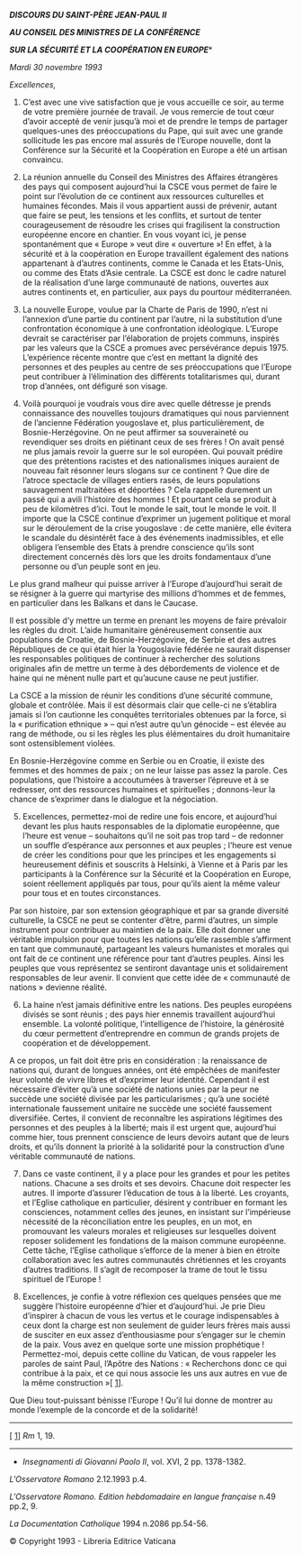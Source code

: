 ***DISCOURS DU SAINT-PÈRE JEAN-PAUL II***

***AU CONSEIL DES MINISTRES DE LA CONFÉRENCE***

***SUR LA SÉCURITÉ ET LA COOPÉRATION EN EUROPE****

*Mardi 30 novembre 1993*

*Excellences,*

1. C’est avec une vive satisfaction que je vous accueille ce soir, au terme de votre première journée de travail. Je vous remercie de tout cœur d’avoir accepté de venir jusqu’à moi et de prendre le temps de partager quelques-unes des préoccupations du Pape, qui suit avec une grande sollicitude les pas encore mal assurés de l’Europe nouvelle, dont la Conférence sur la Sécurité et la Coopération en Europe a été un artisan convaincu.

2. La réunion annuelle du Conseil des Ministres des Affaires étrangères des pays qui composent aujourd’hui la CSCE vous permet de faire le point sur l’évolution de ce continent aux ressources culturelles et humaines fécondes. Mais il vous appartient aussi de prévenir, autant que faire se peut, les tensions et les conflits, et surtout de tenter courageusement de résoudre les crises qui fragilisent la construction européenne encore en chantier. En vous voyant ici, je pense spontanément que « Europe » veut dire « ouverture »! En effet, à la sécurité et à la coopération en Europe travaillent également des nations appartenant à d’autres continents, comme le Canada et les Etats-Unis, ou comme des Etats d’Asie centrale. La CSCE est donc le cadre naturel de la réalisation d’une large communauté de nations, ouvertes aux autres continents et, en particulier, aux pays du pourtour méditerranéen.

3. La nouvelle Europe, voulue par la Charte de Paris de 1990, n’est ni l’annexion d’une partie du continent par l’autre, ni la substitution d’une confrontation économique à une confrontation idéologique. L’Europe devrait se caractériser par l’élaboration de projets communs, inspirés par les valeurs que la CSCE a promues avec persévérance depuis 1975. L’expérience récente montre que c’est en mettant la dignité des personnes et des peuples au centre de ses préoccupations que l’Europe peut contribuer à l’élimination des différents totalitarismes qui, durant trop d’années, ont défiguré son visage.

4. Voilà pourquoi je voudrais vous dire avec quelle détresse je prends connaissance des nouvelles toujours dramatiques qui nous parviennent de l’ancienne Fédération yougoslave et, plus particulièrement, de Bosnie-Herzégovine. On ne peut affirmer sa souveraineté ou revendiquer ses droits en piétinant ceux de ses frères ! On avait pensé ne plus jamais revoir la guerre sur le sol européen. Qui pouvait prédire que des prétentions racistes et des nationalismes iniques auraient de nouveau fait résonner leurs slogans sur ce continent ? Que dire de l’atroce spectacle de villages entiers rasés, de leurs populations sauvagement maltraitées et déportées ? Cela rappelle durement un passé qui a avili l’histoire des hommes ! Et pourtant cela se produit à peu de kilomètres d’ici. Tout le monde le sait, tout le monde le voit. Il importe que la CSCE continue d’exprimer un jugement politique et moral sur le déroulement de la crise yougoslave : de cette manière, elle évitera le scandale du désintérêt face à des événements inadmissibles, et elle obligera l’ensemble des Etats à prendre conscience qu’ils sont directement concernés dès lors que les droits fondamentaux d’une personne ou d’un peuple sont en jeu.

Le plus grand malheur qui puisse arriver à l’Europe d’aujourd’hui serait de se résigner à la guerre qui martyrise des millions d’hommes et de femmes, en particulier dans les Balkans et dans le Caucase.

Il est possible d’y mettre un terme en prenant les moyens de faire prévaloir les règles du droit. L’aide humanitaire généreusement consentie aux populations de Croatie, de Bosnie-Herzégovine, de Serbie et des autres Républiques de ce qui était hier la Yougoslavie fédérée ne saurait dispenser les responsables politiques de continuer à rechercher des solutions originales afin de mettre un terme à des débordements de violence et de haine qui ne mènent nulle part et qu’aucune cause ne peut justifier.

La CSCE a la mission de réunir les conditions d’une sécurité commune, globale et contrôlée. Mais il est désormais clair que celle-ci ne s’établira jamais si l’on cautionne les conquêtes territoriales obtenues par la force, si la « purification ethnique » – qui n’est autre qu’un génocide – est élevée au rang de méthode, ou si les règles les plus élémentaires du droit humanitaire sont ostensiblement violées.

En Bosnie-Herzégovine comme en Serbie ou en Croatie, il existe des femmes et des hommes de paix ; on ne leur laisse pas assez la parole. Ces populations, que l’histoire a accoutumées à traverser l’épreuve et à se redresser, ont des ressources humaines et spirituelles ; donnons-leur la chance de s’exprimer dans le dialogue et la négociation.

5. Excellences, permettez-moi de redire une fois encore, et aujourd’hui devant les plus hauts responsables de la diplomatie européenne, que l’heure est venue – souhaitons qu’il ne soit pas trop tard – de redonner un souffle d’espérance aux personnes et aux peuples ; l’heure est venue de créer les conditions pour que les principes et les engagements si heureusement définis et souscrits à Helsinki, à Vienne et à Paris par les participants à la Conférence sur la Sécurité et la Coopération en Europe, soient réellement appliqués par tous, pour qu’ils aient la même valeur pour tous et en toutes circonstances.

Par son histoire, par son extension géographique et par sa grande diversité culturelle, la CSCE ne peut se contenter d’être, parmi d’autres, un simple instrument pour contribuer au maintien de la paix. Elle doit donner une véritable impulsion pour que toutes les nations qu’elle rassemble s’affirment en tant que communauté, partageant les valeurs humanistes et morales qui ont fait de ce continent une référence pour tant d’autres peuples. Ainsi les peuples que vous représentez se sentiront davantage unis et solidairement responsables de leur avenir. Il convient que cette idée de « communauté de nations » devienne réalité.

6. La haine n’est jamais définitive entre les nations. Des peuples européens divisés se sont réunis ; des pays hier ennemis travaillent aujourd’hui ensemble. La volonté politique, l’intelligence de l’histoire, la générosité du cœur permettent d’entreprendre en commun de grands projets de coopération et de développement.

A ce propos, un fait doit être pris en considération : la renaissance de nations qui, durant de longues années, ont été empêchées de manifester leur volonté de vivre libres et d’exprimer leur identité. Cependant il est nécessaire d’éviter qu’à une société de nations unies par la peur ne succède une société divisée par les particularismes ; qu’à une société internationale faussement unitaire ne succède une société faussement diversifiée. Certes, il convient de reconnaître les aspirations légitimes des personnes et des peuples à la liberté; mais il est urgent que, aujourd’hui comme hier, tous prennent conscience de leurs devoirs autant que de leurs droits, et qu’ils donnent la priorité à la solidarité pour la construction d’une véritable communauté de nations.

7. Dans ce vaste continent, il y a place pour les grandes et pour les petites nations. Chacune a ses droits et ses devoirs. Chacune doit respecter les autres. Il importe d’assurer l’éducation de tous à la liberté. Les croyants, et l’Eglise catholique en particulier, désirent y contribuer en formant les consciences, notamment celles des jeunes, en insistant sur l’impérieuse nécessité de la réconciliation entre les peuples, en un mot, en promouvant les valeurs morales et religieuses sur lesquelles doivent reposer solidement les fondations de la maison commune européenne. Cette tâche, l’Eglise catholique s’efforce de la mener à bien en étroite collaboration avec les autres communautés chrétiennes et les croyants d’autres traditions. Il s’agit de recomposer la trame de tout le tissu spirituel de l’Europe !

8. Excellences, je confie à votre réflexion ces quelques pensées que me suggère l’histoire européenne d’hier et d’aujourd’hui. Je prie Dieu d’inspirer à chacun de vous les vertus et le courage indispensables à ceux dont la charge est non seulement de guider leurs frères mais aussi de susciter en eux assez d’enthousiasme pour s’engager sur le chemin de la paix. Vous avez en quelque sorte une mission prophétique ! Permettez-moi, depuis cette colline du Vatican, de vous rappeler les paroles de saint Paul, l’Apôtre des Nations : « Recherchons donc ce qui contribue à la paix, et ce qui nous associe les uns aux autres en vue de la même construction »[ [1](#_ftn1 "")].

Que Dieu tout-puissant bénisse l’Europe ! Qu’il lui donne de montrer au monde l’exemple de la concorde et de la solidarité!

 ----------------------------------------------

[ [1](#_ftnref1 "")] *Rm* 1, 19.

* * *

* *Insegnamenti di Giovanni Paolo II*, vol. XVI, 2 pp. 1378-1382.

*L'Osservatore Romano* 2.12.1993 p.4.

*L'Osservatore Romano. Edition hebdomadaire en langue française* n.49 pp.2, 9.

*La Documentation Catholique* 1994 n.2086 pp.54-56.

© Copyright 1993 - Libreria Editrice Vaticana